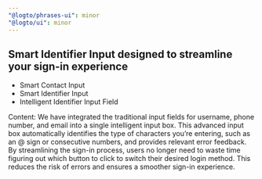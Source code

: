 ```yaml
---
"@logto/phrases-ui": minor
"@logto/ui": minor
---
```


## Smart Identifier Input designed to streamline your sign-in experience

- Smart Contact Input
- Smart Identifier Input
- Intelligent Identifier Input Field

Content:
We have integrated the traditional input fields for username, phone number, and email into a single intelligent input box. This advanced input box automatically identifies the type of characters you’re entering, such as an @ sign or consecutive numbers, and provides relevant error feedback. By streamlining the sign-in process, users no longer need to waste time figuring out which button to click to switch their desired login method. This reduces the risk of errors and ensures a smoother sign-in experience.
